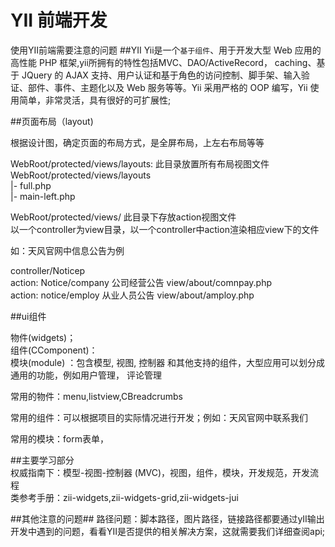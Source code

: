 YII 前端开发
============

使用YII前端需要注意的问题
##YII
Yii是一个`基于组件`、用于开发大型 Web 应用的 高性能 PHP 框架,yii所拥有的特性包括MVC、DAO/ActiveRecord，							caching、基于 JQuery 的 AJAX 支持、用户认证和基于角色的访问控制、脚手架、输入验证、部件、事件、主题化以及 Web 服务等等。Yii 采用严格的 OOP 编写，Yii 使用简单，非常灵活，具有很好的可扩展性;


##页面布局（layout)

根据设计图，确定页面的布局方式，是全屏布局，上左右布局等等

WebRoot/protected/views/layouts: 此目录放置所有布局视图文件					
	WebRoot/protected/views/layouts								
		|- full.php  												
		|- main-left.php 

WebRoot/protected/views/        此目录下存放action视图文件																	
以一个controller为view目录，以一个controller中action渲染相应view下的文件

如：天风官网中信息公告为例																										

controller/Noticep																										
	action: Notice/company 	公司经营公告   	 view/about/comnpay.php															
	action:	notice/employ   从业人员公告   	 view/about/amploy.php 														


##ui组件																													

物件(widgets)；																											
组件(CComponent)：																												
模块(module) ：包含模型, 视图, 控制器 和其他支持的组件，大型应用可以划分成通用的功能，例如用户管理， 评论管理  																				

常用的物件：menu,listview,CBreadcrumbs  									

常用的组件：可以根据项目的实际情况进行开发；例如：天风官网中联系我们															

常用的模块：form表单，

##主要学习部分																														
权威指南下：模型-视图-控制器 (MVC)，视图，组件，模块，开发规范，开发流程																
类参考手册：zii-widgets,zii-widgets-grid,zii-widgets-jui

##其他注意的问题##
路径问题：脚本路径，图片路径，链接路径都要通过yII输出																			
开发中遇到的问题，看看YII是否提供的相关解决方案，这就需要我们详细查阅api;
